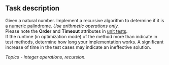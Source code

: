 ## Task description ##

Given a natural number. Implement a recursive algorithm to determine if it is a [numeric palindrome](https://en.wikipedia.org/wiki/Palindromic_number). *Use arithmetic operations only.*    
Please note the **Order** and **Timeout** attributes in [unit tests](https://github.com/AnzhelikaKravchuk/AutoCode-Tasks-PalindromicNumberTask/blob/master/PalindromicNumberTask.Tests/NumbersExtensionTests.cs).    
If the runtime (in optimization mode) of the method more than indicate in test methods, determine how long your implementation works. A significant increase of time in the test cases may indicate an ineffective solution.

*Topics - integer operations, recursion.*
